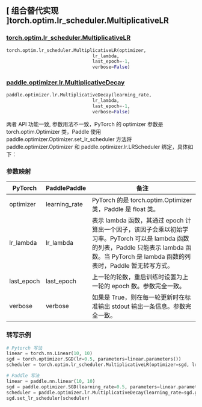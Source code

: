 ## [ 组合替代实现 ]torch.optim.lr_scheduler.MultiplicativeLR

### [torch.optim.lr_scheduler.MultiplicativeLR](https://pytorch.org/docs/stable/generated/torch.optim.lr_scheduler.MultiplicativeLR.html)

```python
torch.optim.lr_scheduler.MultiplicativeLR(optimizer,
                                lr_lambda,
                                last_epoch=-1,
                                verbose=False)
```

### [paddle.optimizer.lr.MultiplicativeDecay](https://www.paddlepaddle.org.cn/documentation/docs/zh/api/paddle/optimizer/lr/MultiplicativeDecay_cn.html)

```python
paddle.optimizer.lr.MultiplicativeDecay(learning_rate,
                                lr_lambda,
                                last_epoch=-1,
                                verbose=False)
```

两者 API 功能一致, 参数用法不一致，PyTorch 的 optimizer 参数是 torch.optim.Optimizer 类，Paddle 使用 paddle.optimizer.Optimizer.set_lr_scheduler 方法将 paddle.optimizer.Optimizer 和 paddle.optimizer.lr.LRScheduler 绑定，具体如下：

### 参数映射

| PyTorch | PaddlePaddle | 备注                                                                                       |
| ------- | ------------ | ------------------------------------------------------------------------------------------ |
| optimizer     | learning_rate       | PyTorch 的是 torch.optim.Optimizer 类，Paddle 是 float 类。 |
| lr_lambda     | lr_lambda       | 表示 lambda 函数，其通过 epoch 计算出一个因子，该因子会乘以初始学习率。PyTorch 可以是 lambda 函数的列表，Paddle 只能表示 lambda 函数。当 PyTorch 是 lambda 函数的列表时，Paddle 暂无转写方式。   |
| last_epoch     | last_epoch       | 上一轮的轮数，重启训练时设置为上一轮的 epoch 数。参数完全一致。       |
| verbose     | verbose       | 如果是 True，则在每一轮更新时在标准输出 stdout 输出一条信息。参数完全一致。  |

### 转写示例
```python
# Pytorch 写法
linear = torch.nn.Linear(10, 10)
sgd = torch.optimizer.SGD(lr=0.5, parameters=linear.parameters())
scheduler = torch.optim.lr_scheduler.MultiplicativeLR(optimizer=sgd, lr_lambda=lambda x:0.95**x)

# Paddle 写法
linear = paddle.nn.linear(10, 10)
sgd = paddle.optimizer.SGD(learning_rate=0.5, parameters=linear.parameters())
scheduler = paddle.optimizer.lr.MultiplicativeDecay(learning_rate=sgd.get_lr(), lr_lambda=lambda x:0.95**x)
sgd.set_lr_scheduler(scheduler)
```
